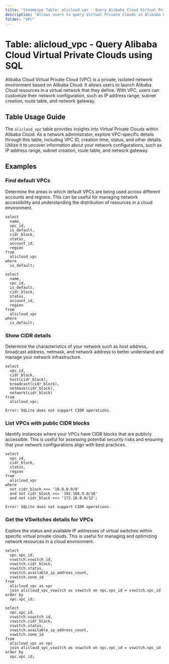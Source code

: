 ```yaml
---
title: "Steampipe Table: alicloud_vpc - Query Alibaba Cloud Virtual Private Clouds using SQL"
description: "Allows users to query Virtual Private Clouds in Alibaba Cloud, specifically the VPC ID, creation time, status, and other details, providing insights into network configurations and potential anomalies."
folder: "VPC"
---
```


# Table: alicloud_vpc - Query Alibaba Cloud Virtual Private Clouds using SQL

Alibaba Cloud Virtual Private Cloud (VPC) is a private, isolated network environment based on Alibaba Cloud. It allows users to launch Alibaba Cloud resources in a virtual network that they define. With VPC, users can customize their network configuration, such as IP address range, subnet creation, route table, and network gateway.

## Table Usage Guide

The `alicloud_vpc` table provides insights into Virtual Private Clouds within Alibaba Cloud. As a network administrator, explore VPC-specific details through this table, including VPC ID, creation time, status, and other details. Utilize it to uncover information about your network configurations, such as IP address range, subnet creation, route table, and network gateway.

## Examples

### Find default VPCs
Determine the areas in which default VPCs are being used across different accounts and regions. This can be useful for managing network accessibility and understanding the distribution of resources in a cloud environment.

```sql+postgres
select
  name,
  vpc_id,
  is_default,
  cidr_block,
  status,
  account_id,
  region
from
  alicloud_vpc
where
  is_default;
```

```sql+sqlite
select
  name,
  vpc_id,
  is_default,
  cidr_block,
  status,
  account_id,
  region
from
  alicloud_vpc
where
  is_default;
```

### Show CIDR details
Determine the characteristics of your network such as host address, broadcast address, netmask, and network address to better understand and manage your network infrastructure.

```sql+postgres
select
  vpc_id,
  cidr_block,
  host(cidr_block),
  broadcast(cidr_block),
  netmask(cidr_block),
  network(cidr_block)
from
  alicloud_vpc;
```

```sql+sqlite
Error: SQLite does not support CIDR operations.
```

### List VPCs with public CIDR blocks
Identify instances where your VPCs have CIDR blocks that are publicly accessible. This is useful for assessing potential security risks and ensuring that your network configurations align with best practices.

```sql+postgres
select
  vpc_id,
  cidr_block,
  status,
  region
from
  alicloud_vpc
where
  not cidr_block <<= '10.0.0.0/8'
  and not cidr_block <<= '192.168.0.0/16'
  and not cidr_block <<= '172.16.0.0/12';
```

```sql+sqlite
Error: SQLite does not support CIDR operations.
```

### Get the VSwitches details for VPCs
Explore the status and available IP addresses of virtual switches within specific virtual private clouds. This is useful for managing and optimizing network resources in a cloud environment.

```sql+postgres
select
  vpc.vpc_id,
  vswitch.vswitch_id,
  vswitch.cidr_block,
  vswitch.status,
  vswitch.available_ip_address_count,
  vswitch.zone_id
from
  alicloud_vpc as vpc
  join alicloud_vpc_vswitch as vswitch on vpc.vpc_id = vswitch.vpc_id
order by 
  vpc.vpc_id;
```

```sql+sqlite
select
  vpc.vpc_id,
  vswitch.vswitch_id,
  vswitch.cidr_block,
  vswitch.status,
  vswitch.available_ip_address_count,
  vswitch.zone_id
from
  alicloud_vpc as vpc
  join alicloud_vpc_vswitch as vswitch on vpc.vpc_id = vswitch.vpc_id
order by 
  vpc.vpc_id;
```